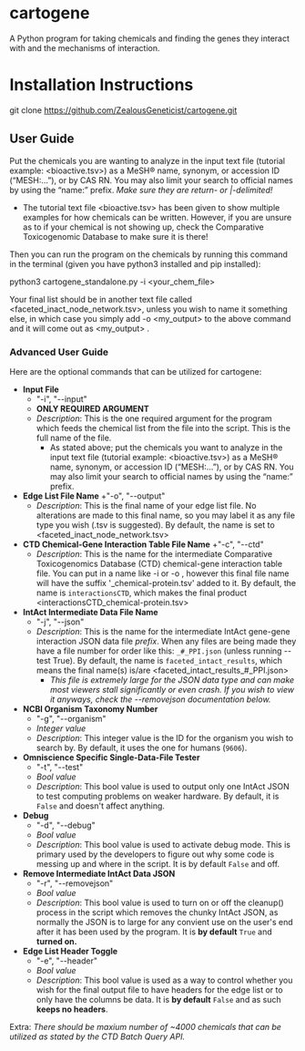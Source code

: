 # cartogene
A Python program for taking chemicals and finding the genes they interact with and the mechanisms of interaction.

# Installation Instructions
git clone https://github.com/ZealousGeneticist/cartogene.git

## User Guide
Put the chemicals you are wanting to analyze in the input text file (tutorial example: <bioactive.tsv>) as a MeSH® name, synonym, or accession ID (“MESH:…”), or by CAS RN. You may also limit your search to official names by using the “name:” prefix. *Make sure they are return- or |-delimited!*
+ The tutorial text file <bioactive.tsv> has been given to show multiple examples for how chemicals can be written. However, if you are unsure as to if your chemical is not showing up, check the Comparative Toxicogenomic Database to make sure it is there!

Then you can run the program on the chemicals by running this command in the terminal (given you have python3 installed and pip installed):

python3 cartogene_standalone.py -i <your_chem_file>

Your final list should be in another text file called <faceted_inact_node_network.tsv>, unless you wish to name it something else, in which case you simply add -o <my_output> to the above command and it will come out as <my_output> .

### Advanced User Guide
Here are the optional commands that can be utilized for cartogene: 
+ **Input File**
    + "-i", "--input"
    + **ONLY REQUIRED ARGUMENT**
    + *Description*: This is the one required argument for the program which feeds the chemical list from the file into the script. This is the full name of the file.
        + As stated above; put the chemicals you want to analyze in the input text file (tutorial example: <bioactive.tsv>) as a MeSH® name, synonym, or accession ID (“MESH:…”), or by CAS RN. You may also limit your search to official names by using the “name:” prefix.
+ **Edge List File Name**
    +"-o", "--output"
    + *Description*: This is the final name of your edge list file. No alterations are made to this final name, so you may label it as any file type you wish (.tsv is suggested). By default, the name is set to <faceted_inact_node_network.tsv>
+ **CTD Chemical-Gene Interaction Table File Name**
    +"-c", "--ctd"
    + *Description*: This is the name for the intermediate Comparative Toxicogenomics Database (CTD) chemical-gene interaction table file. You can put in a name like -i or -o , however this final file name will have the suffix '_chemical-protein.tsv' added to it. By default, the name is `interactionsCTD`, which makes the final product <interactionsCTD_chemical-protein.tsv>
+ **IntAct Intermediate Data File Name**
    + "-j", "--json"
    + *Description*: This is the name for the intermediate IntAct gene-gene interaction JSON data file *prefix*. When any files are being made they have a file number for order like this: `_#_PPI.json` (unless running --test True). By default, the name is `faceted_intact_results`, which means the final name(s) is/are <faceted_intact_results_#_PPI.json>
        + *This file is extremely large for the JSON data type and can make most viewers stall significantly or even crash. If you wish to view it anyways, check the --removejson documentation below.* 
+ **NCBI Organism Taxonomy Number**
    + "-g", "--organism"
    + *Integer value*
    + *Description*: This integer value is the ID for the organism you wish to search by. By default, it uses the one for humans (`9606`).
+ **Omniscience Specific Single-Data-File Tester**
    + "-t", "--test"
    + *Bool value*
    + *Description*: This bool value is used to output only one IntAct JSON to test computing problems on weaker hardware. By default, it is `False` and doesn't affect anything.
+ **Debug**
    + "-d", "--debug"
    + *Bool value*
    + *Description*: This bool value is used to activate debug mode. This is primary used by the developers to figure out why some code is messing up and where in the script. It is by default `False` and off.
+ **Remove Intermediate IntAct Data JSON**
    + "-r", "--removejson"
    + *Bool value*
    + *Description*: This bool value is used to turn on or off the cleanup() process in the script which removes the chunky IntAct JSON, as normally the JSON is to large for any convient use on the user's end after it has been used by the program. It is **by default** `True` and **turned on.**
+ **Edge List Header Toggle**
    + "-e", "--header"
    + *Bool value*
    + *Description*: This bool value is used as a way to control whether you wish for the final output file to have headers for the edge list or to only have the columns be data. It is **by default** `False` and as such **keeps no headers**.

Extra:
*There should be maxium number of ~4000 chemicals that can be utilized as stated by the CTD Batch Query API.*
